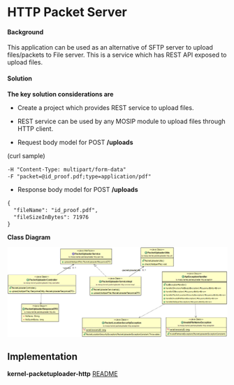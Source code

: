 ﻿# HTTP Packet Server 

#### Background

This application can be used as an alternative of SFTP server to upload files/packets to File server. This is a service which has REST API exposed to upload files. 


#### Solution


**The key solution considerations are**


- Create a project which provides REST service to upload files.


- REST service can be used by any MOSIP module to upload files through HTTP client.


- Request body model for POST **/uploads**

(curl sample)

```
-H "Content-Type: multipart/form-data" 
-F "packet=@id_proof.pdf;type=application/pdf"
```

- Response body model for POST **/uploads**

```
{
  "fileName": "id_proof.pdf",
  "fileSizeInBytes": 71976
}
```

**Class Diagram**



![Class Diagram](_images/kernel-packetserver-http-cd.png)


## Implementation


**kernel-packetuploader-http** [README](../../kernel/kernel-packetuploader-http/README.md)